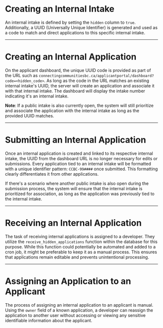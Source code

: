 # Creating an Internal Intake

An internal intake is defined by setting the `hidden` column to `true`. Additionally, a UUID (Universally Unique Identifier) is generated and used as a code to match and direct applications to this specific internal intake.

---

# Creating an Internal Application

On the applicant dashboard, the unique UUID code is provided as part of the URL such as `connectingcommunitiesbc.ca/applicantportal/dashboard?code=<hidden_code>`. As long as the code in the URL matches an existing internal intake's UUID, the server will create an application and associate it with that internal intake. The dashboard will display the intake number indicating it's an internal intake.

**Note**: If a public intake is also currently open, the system will still prioritize and associate the application with the internal intake as long as the provided UUID matches.

---

# Submitting an Internal Application

Once an internal application is created and linked to its respective internal intake, the UUID from the dashboard URL is no longer necessary for edits or submissions. Every application tied to an internal intake will be formatted with a unique identifier pattern: `CCBC-99####` once submitted. This formatting clearly differentiates it from other applications.

If there's a scenario where another public intake is also open during the submission process, the system will ensure that the internal intake is prioritized for association, as long as the application was previously tied to the internal intake.

---

# Receiving an Internal Application

The task of receiving internal applications is assigned to a developer. They utilize the `receive_hidden_applications` function within the database for this purpose. While this function could potentially be automated and added to a cron job, it might be preferable to keep it as a manual process. This ensures that applications remain editable and prevents unintentional processing.

---

# Assigning an Application to an Applicant

The process of assigning an internal application to an applicant is manual. Using the `owner` field of a known application, a developer can reassign the application to another user without accessing or viewing any sensitive identifiable information about the applicant.
